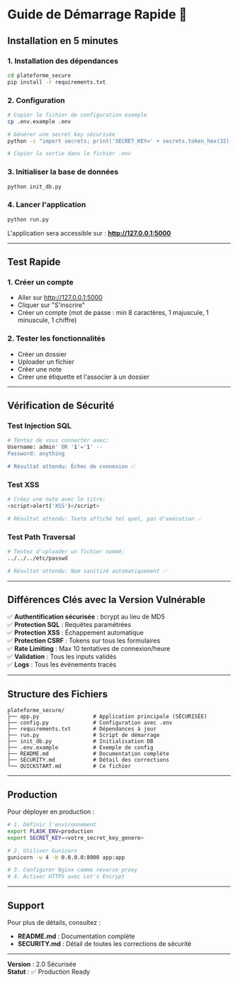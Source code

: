 # Guide de Démarrage Rapide 🚀

## Installation en 5 minutes

### 1. Installation des dépendances

```bash
cd plateforme_secure
pip install -r requirements.txt
```

### 2. Configuration

```bash
# Copier le fichier de configuration exemple
cp .env.example .env

# Générer une secret key sécurisée
python -c "import secrets; print('SECRET_KEY=' + secrets.token_hex(32))"

# Copier la sortie dans le fichier .env
```

### 3. Initialiser la base de données

```bash
python init_db.py
```

### 4. Lancer l'application

```bash
python run.py
```

L'application sera accessible sur : **http://127.0.0.1:5000**

---

## Test Rapide

### 1. Créer un compte
- Aller sur http://127.0.0.1:5000
- Cliquer sur "S'inscrire"
- Créer un compte (mot de passe : min 8 caractères, 1 majuscule, 1 minuscule, 1 chiffre)

### 2. Tester les fonctionnalités
- Créer un dossier
- Uploader un fichier
- Créer une note
- Créer une étiquette et l'associer à un dossier

---

## Vérification de Sécurité

### Test Injection SQL
```bash
# Tentez de vous connecter avec:
Username: admin' OR '1'='1' --
Password: anything

# Résultat attendu: Échec de connexion ✅
```

### Test XSS
```bash
# Créez une note avec le titre:
<script>alert('XSS')</script>

# Résultat attendu: Texte affiché tel quel, pas d'exécution ✅
```

### Test Path Traversal
```bash
# Tentez d'uploader un fichier nommé:
../../../etc/passwd

# Résultat attendu: Nom sanitizé automatiquement ✅
```

---

## Différences Clés avec la Version Vulnérable

✅ **Authentification sécurisée** : bcrypt au lieu de MD5  
✅ **Protection SQL** : Requêtes paramétrées  
✅ **Protection XSS** : Échappement automatique  
✅ **Protection CSRF** : Tokens sur tous les formulaires  
✅ **Rate Limiting** : Max 10 tentatives de connexion/heure  
✅ **Validation** : Tous les inputs validés  
✅ **Logs** : Tous les événements tracés  

---

## Structure des Fichiers

```
plateforme_secure/
├── app.py                 # Application principale (SÉCURISÉE)
├── config.py              # Configuration avec .env
├── requirements.txt       # Dépendances à jour
├── run.py                 # Script de démarrage
├── init_db.py             # Initialisation DB
├── .env.example           # Exemple de config
├── README.md              # Documentation complète
├── SECURITY.md            # Détail des corrections
└── QUICKSTART.md          # Ce fichier
```

---

## Production

Pour déployer en production :

```bash
# 1. Définir l'environnement
export FLASK_ENV=production
export SECRET_KEY=<votre_secret_key_genere>

# 2. Utiliser Gunicorn
gunicorn -w 4 -b 0.0.0.0:8000 app:app

# 3. Configurer Nginx comme reverse proxy
# 4. Activer HTTPS avec Let's Encrypt
```

---

## Support

Pour plus de détails, consultez :
- **README.md** : Documentation complète
- **SECURITY.md** : Détail de toutes les corrections de sécurité

---

**Version** : 2.0 Sécurisée  
**Statut** : ✅ Production Ready
